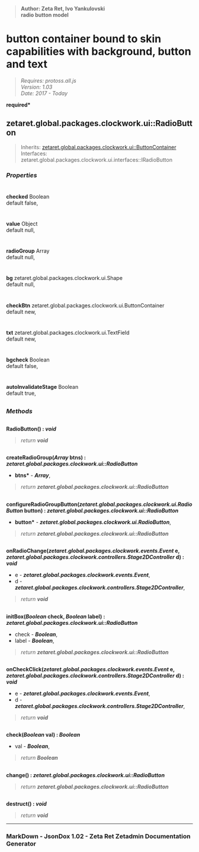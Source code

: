 > __Author: Zeta Ret, Ivo Yankulovski__  
> __radio button model__  
# button container bound to skin capabilities with background, button and text  
> *Requires: protoss.all.js*  
> *Version: 1.03*  
> *Date: 2017 - Today*  

__required*__

## zetaret.global.packages.clockwork.ui::RadioButton  
> Inherits: [zetaret.global.packages.clockwork.ui::ButtonContainer](ButtonContainer.md)  
> Interfaces: zetaret.global.packages.clockwork.ui.interfaces::IRadioButton  

### *Properties*  

#  
__checked__ Boolean  
default false,   

#  
__value__ Object  
default null,   

#  
__radioGroup__ Array  
default null,   

#  
__bg__ zetaret.global.packages.clockwork.ui.Shape  
default null,   

#  
__checkBtn__ zetaret.global.packages.clockwork.ui.ButtonContainer  
default new,   

#  
__txt__ zetaret.global.packages.clockwork.ui.TextField  
default new,   

#  
__bgcheck__ Boolean  
default false,   

#  
__autoInvalidateStage__ Boolean  
default true,   


##  
### *Methods*  

##  
__RadioButton() : *void*__  

> *return __void__*  

##  
__createRadioGroup(*Array* btns) : *zetaret.global.packages.clockwork.ui::RadioButton*__  

- __btns*__ - __*Array*__,   
> *return __zetaret.global.packages.clockwork.ui::RadioButton__*  

##  
__configureRadioGroupButton(*zetaret.global.packages.clockwork.ui.RadioButton* button) : *zetaret.global.packages.clockwork.ui::RadioButton*__  

- __button*__ - __*zetaret.global.packages.clockwork.ui.RadioButton*__,   
> *return __zetaret.global.packages.clockwork.ui::RadioButton__*  

##  
__onRadioChange(*zetaret.global.packages.clockwork.events.Event* e, *zetaret.global.packages.clockwork.controllers.Stage2DController* d) : *void*__  

- e - __*zetaret.global.packages.clockwork.events.Event*__,   
- d - __*zetaret.global.packages.clockwork.controllers.Stage2DController*__,   
> *return __void__*  

##  
__initBox(*Boolean* check, *Boolean* label) : *zetaret.global.packages.clockwork.ui::RadioButton*__  

- check - __*Boolean*__,   
- label - __*Boolean*__,   
> *return __zetaret.global.packages.clockwork.ui::RadioButton__*  

##  
__onCheckClick(*zetaret.global.packages.clockwork.events.Event* e, *zetaret.global.packages.clockwork.controllers.Stage2DController* d) : *void*__  

- e - __*zetaret.global.packages.clockwork.events.Event*__,   
- d - __*zetaret.global.packages.clockwork.controllers.Stage2DController*__,   
> *return __void__*  

##  
__check(*Boolean* val) : *Boolean*__  

- val - __*Boolean*__,   
> *return __Boolean__*  

##  
__change() : *zetaret.global.packages.clockwork.ui::RadioButton*__  

> *return __zetaret.global.packages.clockwork.ui::RadioButton__*  

##  
__destruct() : *void*__  

> *return __void__*  

---  
### MarkDown - JsonDox 1.02 - Zeta Ret Zetadmin Documentation Generator